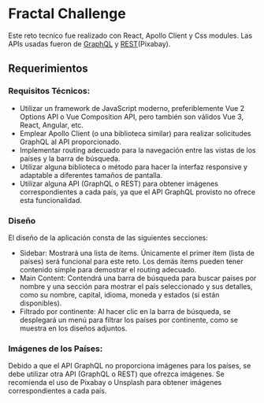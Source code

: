 # Fractal Challenge

Este reto tecnico fue realizado con React, Apollo Client y Css modules. Las APIs usadas fueron de [GraphQL](https://countries.trevorblades.com/) y [REST](https://pixabay.com/api/docs/)(Pixabay).

## Requerimientos

### Requisitos Técnicos:

- Utilizar un framework de JavaScript moderno, preferiblemente Vue 2 Options API o Vue Composition API, pero también son válidos Vue 3, React, Angular, etc.
- Emplear Apollo Client (o una biblioteca similar) para realizar solicitudes GraphQL al API proporcionado.
- Implementar routing adecuado para la navegación entre las vistas de los países y la barra de búsqueda.
- Utilizar alguna biblioteca o método para hacer la interfaz responsive y adaptable a diferentes tamaños de pantalla.
- Utilizar alguna API (GraphQL o REST) para obtener imágenes correspondientes a cada país, ya que el API GraphQL provisto no ofrece esta funcionalidad.

### Diseño

El diseño de la aplicación consta de las siguientes secciones:

- Sidebar: Mostrará una lista de ítems. Únicamente el primer ítem (lista de países) será
  funcional para este reto. Los demás ítems pueden tener contenido simple para demostrar el
  routing adecuado.
- Main Content: Contendrá una barra de búsqueda para buscar países por nombre y una sección
  para mostrar el país seleccionado y sus detalles, como su nombre, capital, idioma, moneda y
  estados (si están disponibles).
- Filtrado por continente: Al hacer clic en la barra de búsqueda, se desplegará un menú para
  filtrar los países por continente, como se muestra en los diseños adjuntos.

### Imágenes de los Países:

Debido a que el API GraphQL no proporciona imágenes para los países, se debe utilizar otra API
(GraphQL o REST) que ofrezca imágenes. Se recomienda el uso de Pixabay o Unsplash para obtener
imágenes correspondientes a cada país.
